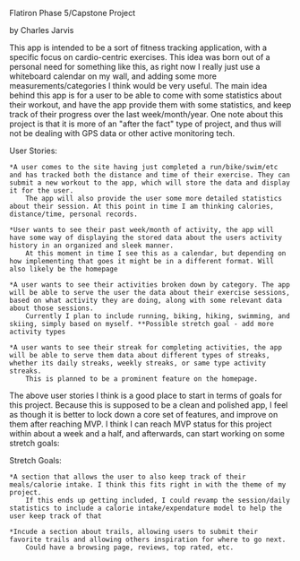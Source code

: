 Flatiron Phase 5/Capstone Project

by Charles Jarvis

This app is intended to be a sort of fitness tracking application, with a specific focus on cardio-centric exercises.
This idea was born out of a personal need for something like this, as right now I really just use a whiteboard calendar on my wall, and adding some more measurements/categories I think would be very useful.
The main idea behind this app is for a user to be able to come with some statistics about their workout, and have the app provide them with some statistics, and keep track of their progress over the last week/month/year.
One note about this project is that it is more of an "after the fact" type of project, and thus will not be dealing with GPS data or other active monitoring tech.

User Stories:

    *A user comes to the site having just completed a run/bike/swim/etc and has tracked both the distance and time of their exercise. They can submit a new workout to the app, which will store the data and display it for the user.
        The app will also provide the user some more detailed statistics about their session. At this point in time I am thinking calories, distance/time, personal records.

    *User wants to see their past week/month of activity, the app will have some way of displaying the stored data about the users activity history in an organized and sleek manner.
        At this moment in time I see this as a calendar, but depending on how implementing that goes it might be in a different format. Will also likely be the homepage

    *A user wants to see their activities broken down by category. The app will be able to serve the user the data about their exercise sessions, based on what activity they are doing, along with some relevant data about those sessions.
        Currently I plan to include running, biking, hiking, swimming, and skiing, simply based on myself. **Possible stretch goal - add more activity types

    *A user wants to see their streak for completing activities, the app will be able to serve them data about different types of streaks, whether its daily streaks, weekly streaks, or same type activity streaks. 
        This is planned to be a prominent feature on the homepage.

The above user stories I think is a good place to start in terms of goals for this project. Because this is supposed to be a clean and polished app, I feel as though it is better to lock down a core set of features, and improve on them after reaching MVP.
I think I can reach MVP status for this project within about a week and a half, and afterwards, can start working on some stretch goals:

Stretch Goals:

    *A section that allows the user to also keep track of their meals/calorie intake. I think this fits right in with the theme of my project.
        If this ends up getting included, I could revamp the session/daily statistics to include a calorie intake/expendature model to help the user keep track of that

    *Incude a section about trails, allowing users to submit their favorite trails and allowing others inspiration for where to go next.
        Could have a browsing page, reviews, top rated, etc. 